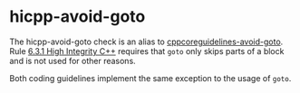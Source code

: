 hicpp-avoid-goto
================

The <span class="title-ref">hicpp-avoid-goto</span> check is an alias to
[cppcoreguidelines-avoid-goto](https://clang.llvm.org/extra/clang-tidy/checks/cppcoreguidelines-avoid-goto.html). Rule
[6.3.1 High Integrity
C++](http://www.codingstandard.com/rule/6-3-1-ensure-that-the-labels-for-a-jump-statement-or-a-switch-condition-appear-later-in-the-same-or-an-enclosing-block/)
requires that `goto` only skips parts of a block and is not used for
other reasons.

Both coding guidelines implement the same exception to the usage of
`goto`.
